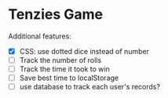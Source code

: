 # Tenzies Game

Additional features:

-   [x] CSS: use dotted dice instead of number
-   [ ] Track the number of rolls
-   [ ] Track the time it took to win
-   [ ] Save best time to localStorage
-   [ ] use database to track each user's records?
